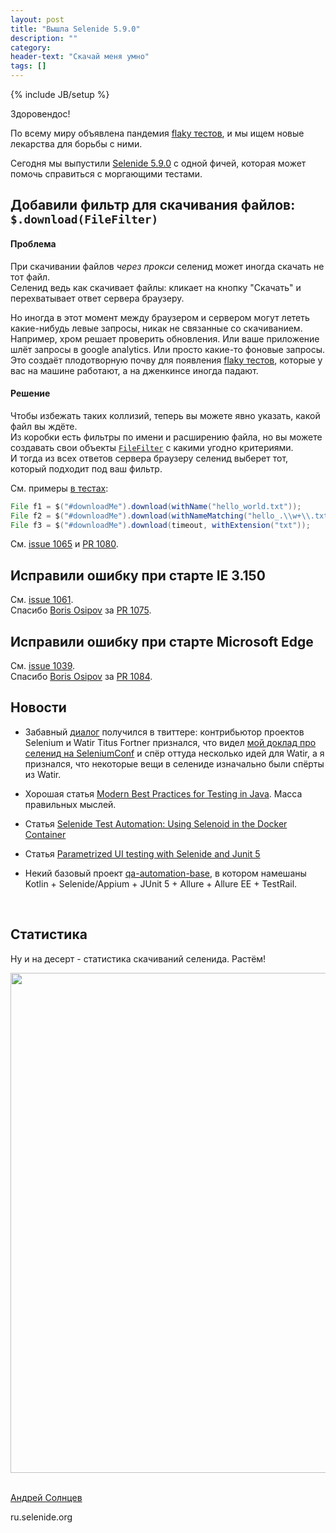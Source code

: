 ```yaml
---
layout: post
title: "Вышла Selenide 5.9.0"
description: ""
category:
header-text: "Скачай меня умно"
tags: []
---
```

{% include JB/setup %}

Здоровендос!

По всему миру объявлена пандемия [flaky тестов](https://www.youtube.com/watch?v=jLG3RXECQU8), и мы ищем новые лекарства для борьбы с ними.  

Сегодня мы выпустили [Selenide 5.9.0](https://github.com/selenide/selenide/milestone/92?closed=1) с одной фичей, которая может помочь справиться с моргающими тестами. 

## Добавили фильтр для скачивания файлов: `$.download(FileFilter)`

#### Проблема
При скачивании файлов _через прокси_ селенид может иногда скачать не тот файл.  
Селенид ведь как скачивает файлы: кликает на кнопку "Скачать" и перехватывает ответ сервера браузеру.
  
Но иногда в этот момент между браузером и сервером могут лететь какие-нибудь левые запросы, никак не связанные со скачиванием. 
Например, хром решает проверить обновления. Или ваше приложение шлёт запросы в google analytics. Или просто какие-то фоновые запросы.
Это создаёт плодотворную почву для появления [flaky тестов](https://www.youtube.com/watch?v=jLG3RXECQU8), которые у вас на машине работают, а на дженкинсе иногда падают. 

#### Решение
Чтобы избежать таких коллизий, теперь вы можете явно указать, какой файл вы ждёте.  
Из коробки есть фильтры по имени и расширению файла, но вы можете создавать свои объекты [`FileFilter`](https://github.com/selenide/selenide/blob/master/src/main/java/com/codeborne/selenide/files/FileFilter.java) с какими угодно критериями.  
И тогда из всех ответов сервера браузеру селенид выберет тот, который подходит под ваш фильтр.  

См. примеры [в тестах](https://github.com/selenide/selenide/blob/master/statics/src/test/java/integration/FileDownloadViaProxyTest.java):

```java
File f1 = $("#downloadMe").download(withName("hello_world.txt"));
File f2 = $("#downloadMe").download(withNameMatching("hello_.\\w+\\.txt"));
File f3 = $("#downloadMe").download(timeout, withExtension("txt"));
```

См. [issue 1065](https://github.com/selenide/selenide/issues/1065) и [PR 1080](https://github.com/selenide/selenide/pull/1080).

## Исправили ошибку при старте IE 3.150

См. [issue 1061](https://github.com/selenide/selenide/issues/1061).  
Спасибо [Boris Osipov](https://github.com/BorisOsipov) за [PR 1075](https://github.com/selenide/selenide/pull/1075).

## Исправили ошибку при старте Microsoft Edge

См. [issue 1039](https://github.com/selenide/selenide/issues/1039).  
Спасибо [Boris Osipov](https://github.com/BorisOsipov) за [PR 1084](https://github.com/selenide/selenide/pull/1084).


## Новости

* Забавный [диалог](https://twitter.com/titusfortner/status/1234862932036608001) получился в твиттере: 
контрибьютор проектов Selenium и Watir Titus Fortner признался, что видел [мой доклад про селенид на SeleniumConf](/2015/09/23/selenide-on-seleniumconf/) и спёр оттуда несколько
идей для Watir, а я признался, что некоторые вещи в селениде изначально были спёрты из Watir.   

* Хорошая статья [Modern Best Practices for Testing in Java](https://phauer.com/2019/modern-best-practices-testing-java/). Масса правильных мыслей. 
* Статья [Selenide Test Automation: Using Selenoid in the Docker Container](https://hackernoon.com/selenide-in-test-automation-through-selenoid-in-the-docker-container-ttw320f)
* Статья [Parametrized UI testing with Selenide and Junit 5](https://medium.com/@neznajuskas/parametrized-ui-testing-with-selenide-and-junit-5-9aca75a8d62f)
* Некий базовый проект [qa-automation-base](https://github.com/romsper/qa-automation-base/tree/kotlin-junit5-appium), в котором намешаны Kotlin + Selenide/Appium + JUnit 5 + Allure + Allure EE + TestRail.
<br>

## Статистика

Ну и на десерт - статистика скачиваний селенида. Растём!  

<center>
  <img src="{{ BASE_PATH }}/images/2020/03/selenide.downloads.png" width="800"/>
</center>

<br>


[Андрей Солнцев](http://asolntsev.github.io/)

ru.selenide.org
